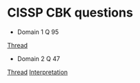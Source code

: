 # CISSP CBK questions

* Domain 1 Q 95

[Thread](https://www.reddit.com/r/cissp/comments/zb79dw/cissp_official_practice_tests_domain_1_question_95/)

* Domain 2 Q 47

[Thread](https://www.reddit.com/r/cissp/comments/zacw87/dont_digital_signatures_ensure_integrity_and/?utm_source=share&utm_medium=web2x&context=3)
[Interpretation](https://www.reddit.com/r/cissp/comments/zacw87/comment/iyp9jhe/?utm_source=share&utm_medium=web2x&context=3)